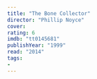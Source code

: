 ```yaml
---
title: "The Bone Collector"
director: "Phillip Noyce"
cover: 
rating: 6
imdb: "tt0145681"
publishYear: "1999"
read: "2014"
tags:
- 
---
```

